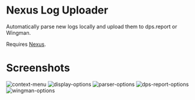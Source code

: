# Nexus Log Uploader

Automatically parse new logs locally and upload them to dps.report or Wingman.

Requires [Nexus](https://github.com/RaidcoreGG/Nexus).

# Screenshots

![context-menu](https://github.com/user-attachments/assets/5f0636b0-681b-496c-841c-2bc899956bae)
![display-options](https://github.com/user-attachments/assets/cf95d5cf-d7d0-4796-85c5-9d86ab4072e7)
![parser-options](https://github.com/user-attachments/assets/902ca9c9-c27d-4e6a-8596-d7882992e3e7)
![dps-report-options](https://github.com/user-attachments/assets/928ec93e-24ea-4973-a9f8-6b26a51493d1)
![wingman-options](https://github.com/user-attachments/assets/bfb7fc6e-0896-4384-b322-c50f871998b1)
